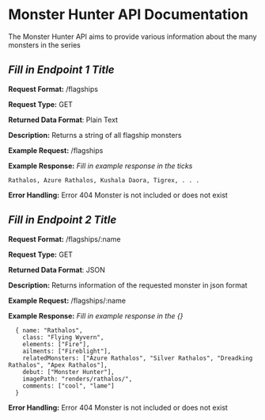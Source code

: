 # Monster Hunter API Documentation
The Monster Hunter API aims to provide various information about the many monsters in the series

## *Fill in Endpoint 1 Title*
**Request Format:** /flagships

**Request Type:** GET

**Returned Data Format**: Plain Text

**Description:** Returns a string of all flagship monsters


**Example Request:** /flagships

**Example Response:**
*Fill in example response in the ticks*

```
Rathalos, Azure Rathalos, Kushala Daora, Tigrex, . . .
```

**Error Handling:**
Error 404 Monster is not included or does not exist

## *Fill in Endpoint 2 Title*
**Request Format:** /flagships/:name

**Request Type:** GET

**Returned Data Format**: JSON

**Description:** Returns information of the requested monster in json format

**Example Request:** /flagships/:name

**Example Response:**
*Fill in example response in the {}*

```
  { name: "Rathalos",
    class: "Flying Wyvern",
    elements: ["Fire"],
    ailments: ["Fireblight"],
    relatedMonsters: ["Azure Rathalos", "Silver Rathalos", "Dreadking Rathalos", "Apex Rathalos"],
    debut: ["Monster Hunter"],
    imagePath: "renders/rathalos/",
    comments: ["cool", "lame"]
  }
```

**Error Handling:**
Error 404 Monster is not included or does not exist
